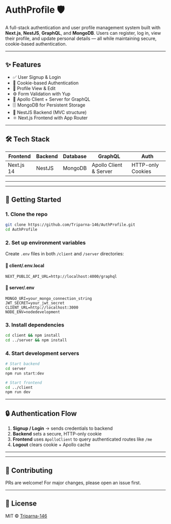 # AuthProfile 🛡️

A full-stack authentication and user profile management system built with **Next.js**, **NestJS**, **GraphQL**, and **MongoDB**. Users can register, log in, view their profile, and update personal details — all while maintaining secure, cookie-based authentication.

---

## ✨ Features

- ✅ User Signup & Login
- 🔐 Cookie-based Authentication
- 📄 Profile View & Edit
- ⚙️ Form Validation with Yup
- 📡 Apollo Client + Server for GraphQL
- 🗄️ MongoDB for Persistent Storage
- 🧠 NestJS Backend (MVC structure)
- ⚛️ Next.js Frontend with App Router

---

## 🛠️ Tech Stack

| Frontend     | Backend   | Database | GraphQL                | Auth              |
|--------------|-----------|----------|------------------------|-------------------|
| Next.js 14   | NestJS    | MongoDB  | Apollo Client & Server | HTTP-only Cookies |

---

---

## 🚀 Getting Started

### 1. Clone the repo

```bash
git clone https://github.com/Triparna-146/AuthProfile.git
cd AuthProfile
```

### 2. Set up environment variables

Create `.env` files in both `/client` and `/server` directories:

#### 📁 client/.env.local

```env
NEXT_PUBLIC_API_URL=http://localhost:4000/graphql
```

#### 📁 server/.env

```env
MONGO_URI=your_mongo_connection_string
JWT_SECRET=your_jwt_secret
CLIENT_URL=http://localhost:3000
NODE_ENV=nodedevelopment
```

### 3. Install dependencies

```bash
cd client && npm install
cd ../server && npm install
```

### 4. Start development servers

```bash
# Start backend
cd server
npm run start:dev

# Start frontend
cd ../client
npm run dev
```

---

## 🔒 Authentication Flow

1. **Signup / Login** → sends credentials to backend
2. **Backend** sets a secure, HTTP-only cookie
3. **Frontend** uses `ApolloClient` to query authenticated routes like `/me`
4. **Logout** clears cookie + Apollo cache

---

---

## 🤝 Contributing

PRs are welcome! For major changes, please open an issue first.

---

## 📄 License

MIT © [Triparna-146](https://github.com/Triparna-146)
